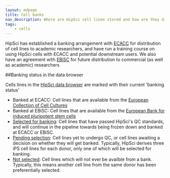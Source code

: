 ```yaml
---
layout: mdpage
title: Cell banks
nav_description: Where are HipSci cell lines stored and how are they distributed?
tags:
    - cells
---
```


HipSci has established a banking arrangement with [ECACC](https://www.phe-culturecollections.org.uk/) for distribution of cell
lines to academic researchers, and have run a training course on using HipSci
cells with ECACC and potential downstream users. We also have an agreement
with [EBiSC](http://www.ebisc.org/) for future distribution to commercial (as well as
academic) researchers

##Banking status in the data browser

Cells lines in the [HipSci data browser]({{site.baseurl}}/lines) are marked with their current 'banking status'

* Banked at ECACC: Cell lines that are available from the [European Collection of Cell Cultures](https://www.phe-culturecollections.org.uk/collections/ecacc.aspx)
* Banked at EBiSC: Cell lines that are available from the [European Bank for induced pluripotent stem cells](http://www.ebisc.org/)
* [Selected for banking]({{site.baseurl}}/lines?Banked%20Status[]=Selected%20for%20banking): Cell lines that have passed HipSci's QC standards, and will continue in the pipeline towards being frozen down and banked at ECACC or EBiSC.
* [Pending selection]({{site.baseurl}}/lines?Banked%20Status[]=Pending%20selection): Cell lines yet to undergo QC, or cell lines awaiting a decision on whether they will get banked. Typically, HipSci derives three iPS cell lines for each donor, only one of which will be selected for banking.
* [Not selected]({{site.baseurl}}/lines?Banked%20Status[]=Not%20selected): Cell lines which will not ever be availble from a bank. Typically, this means another cell line from the same donor has been preferentially selected.
